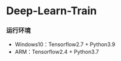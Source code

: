 <!--
 * @FilePath: \undefinedd:\git\Deep-Learn-Train\README.md
 * @brief: 
 * @details: 
 * @author: Lews Hammond
 * @Date: 2021-11-19 19:43:45
 * @LastEditTime: 2021-11-25 20:18:19
 * @LastEditors: Lews Hammond
-->
# Deep-Learn-Train

### 运行环境
* Windows10：Tensorflow2.7 + Python3.9
* ARM：Tensorflow2.4 + Python3.7

